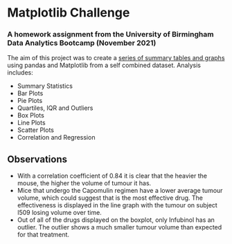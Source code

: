 # Matplotlib Challenge
### A homework assignment from the University of Birmingham Data Analytics Bootcamp (November 2021)

The aim of this project was to create a [series of summary tables and graphs](https://github.com/J-Fairgrieve/matplotlib-challenge/blob/main/pymaceuticals_starter.ipynb) using pandas and Matplotlib from a self combined dataset. Analysis includes:
 - Summary Statistics
 - Bar Plots
 - Pie Plots
 - Quartiles, IQR and Outliers
 - Box Plots
 - Line Plots
 - Scatter Plots
 - Correlation and Regression

## Observations
 - With a correlation coefficient of 0.84 it is clear that the heavier the mouse, the higher the volume of tumour it has.
 - Mice that undergo the Capomulin regimen have a lower average tumour volume, which could suggest that is the most effective drug. The effectiveness is displayed in the line graph with the tumour on subject l509 losing volume over time.
 - Out of all of the drugs displayed on the boxplot, only Infubinol has an outlier. The outlier shows a much smaller tumour volume than expected for that treatment.
